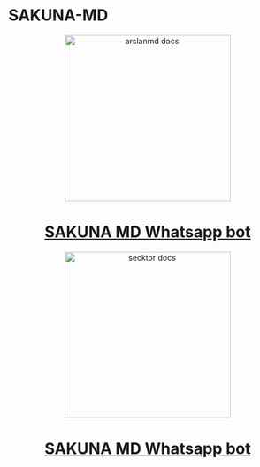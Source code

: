 # SAKUNA-MD
  <p align="center">  
  <a href="https://files.catbox.moe/k64961.jpg">
    <img alt="arslanmd docs" height="300" src="https://files.catbox.moe/k64961.jpg">
    <h1 align="center">SAKUNA MD Whatsapp bot</h1>
  </a>
</p>
<p align="center">
  
  <p align="center">  
  <a href="https://files.catbox.moe/szjn9h.mp4">
    <img alt="secktor docs" height="300" src="https://files.catbox.moe/szjn9h.mp4">
    <h1 align="center">SAKUNA MD Whatsapp bot</h1>
  </a>
</p>
   
<p align="center">
